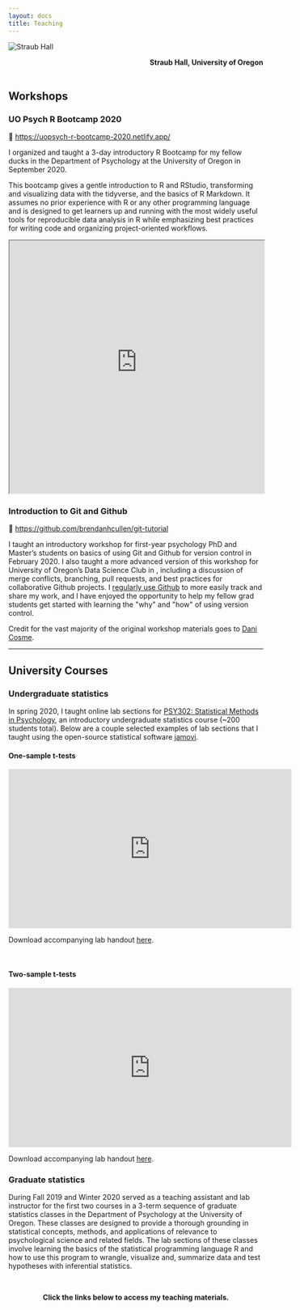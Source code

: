 ```yaml
---
layout: docs
title: Teaching
---
```


![Straub Hall](/img/straub_hall.jpg)
<div style="text-align: right"> <b>Straub Hall, University of Oregon</b> </div>

<br>

## Workshops <i class="fas fa-laptop-code"></i> 

### UO Psych R Bootcamp 2020 
:link: https://uopsych-r-bootcamp-2020.netlify.app/

I organized and taught a 3-day introductory R Bootcamp for my fellow ducks in the Department of Psychology at the University of Oregon in September 2020.

This bootcamp gives a gentle introduction to R and RStudio, transforming and visualizing data with the tidyverse, and the basics of R Markdown. It assumes no prior experience with R or any other programming language and is designed to get learners up and running with the most widely useful tools for reproducible data analysis in R while emphasizing best practices for writing code and organizing project-oriented workflows.

<iframe src="https://uopsych-r-bootcamp-2020.netlify.app/"; 
style="width:100%; height:500px"> </iframe>

### Introduction to Git and Github

:link: https://github.com/brendanhcullen/git-tutorial

I taught an introductory workshop for first-year psychology PhD and Master’s students on basics of using Git and Github for version control in February 2020. I also taught a more advanced version of this workshop for University of Oregon’s Data Science Club in , including a discussion of merge conflicts, branching, pull requests, and best practices for collaborative Github projects. I [regularly use Github](https://github.com/brendanhcullen) to more easily track and share my work, and I have enjoyed the opportunity to help my fellow grad students get started with learning the "why" and "how" of using version control.

Credit for the vast majority of the original workshop materials goes to [Dani Cosme](https://dcosme.github.io/).

***

## University Courses <i class="fas fa-chalkboard-teacher"></i>

### Undergraduate statistics

In spring 2020, I taught online lab sections for [PSY302: Statistical Methods in Psychology](psy302/PSY_302_Spring_2020.pdf), an introductory undergraduate statistics course (~200 students total). Below are a couple selected examples of lab sections that I taught using the open-source statistical software [jamovi](https://www.jamovi.org/). 

#### One-sample t-tests

<iframe width="560" height="315" src="https://www.youtube.com/embed/AxYdvuOHLfk" frameborder="0" allow="accelerometer; autoplay; clipboard-write; encrypted-media; gyroscope; picture-in-picture" allowfullscreen></iframe>

Download accompanying lab handout [here](psy302/20Spring_PSY302_Lab4_handout.pdf).

<br>

#### Two-sample t-tests

<iframe width="560" height="315" src="https://www.youtube.com/embed/FOQFkBL6v40" frameborder="0" allow="accelerometer; autoplay; clipboard-write; encrypted-media; gyroscope; picture-in-picture" allowfullscreen></iframe>

Download accompanying lab handout [here](psy302/20Spring_PSY302_Lab5_handout.pdf).

### Graduate statistics

During Fall 2019 and Winter 2020 served as a teaching assistant and lab instructor for the first two courses in a 3-term sequence of graduate statistics classes in the Department of Psychology at the University of Oregon. These classes are designed to provide a thorough grounding in statistical concepts, methods, and applications of relevance to psychological science and related fields. The lab sections of these classes involve learning the basics of the statistical programming language R and how to use this program to wrangle, visualize and, summarize data and test hypotheses with inferential statistics. 

<br>

<center>

**Click the links below to access my teaching materials.**

</center>

<br>